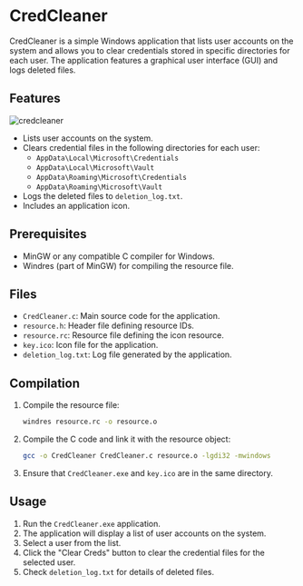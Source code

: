 # CredCleaner

CredCleaner is a simple Windows application that lists user accounts on the system and allows you to clear credentials stored in specific directories for each user. The application features a graphical user interface (GUI) and logs deleted files.

## Features

![credcleaner](https://github.com/OlsenSM91/CredCleaner/assets/130707762/94d1c417-f04d-4076-99e7-2ad6e68ddb94)

- Lists user accounts on the system.
- Clears credential files in the following directories for each user:
  - `AppData\Local\Microsoft\Credentials`
  - `AppData\Local\Microsoft\Vault`
  - `AppData\Roaming\Microsoft\Credentials`
  - `AppData\Roaming\Microsoft\Vault`
- Logs the deleted files to `deletion_log.txt`.
- Includes an application icon.

## Prerequisites

- MinGW or any compatible C compiler for Windows.
- Windres (part of MinGW) for compiling the resource file.

## Files

- `CredCleaner.c`: Main source code for the application.
- `resource.h`: Header file defining resource IDs.
- `resource.rc`: Resource file defining the icon resource.
- `key.ico`: Icon file for the application.
- `deletion_log.txt`: Log file generated by the application.

## Compilation

1. Compile the resource file:

    ```sh
    windres resource.rc -o resource.o
    ```

2. Compile the C code and link it with the resource object:

    ```sh
    gcc -o CredCleaner CredCleaner.c resource.o -lgdi32 -mwindows
    ```

3. Ensure that `CredCleaner.exe` and `key.ico` are in the same directory.

## Usage

1. Run the `CredCleaner.exe` application.
2. The application will display a list of user accounts on the system.
3. Select a user from the list.
4. Click the "Clear Creds" button to clear the credential files for the selected user.
5. Check `deletion_log.txt` for details of deleted files.
